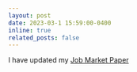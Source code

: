 ```yaml
---
layout: post
date: 2023-03-1 15:59:00-0400
inline: true
related_posts: false
---
```


I have updated my [Job Market Paper](herman_twosector.pdf)
